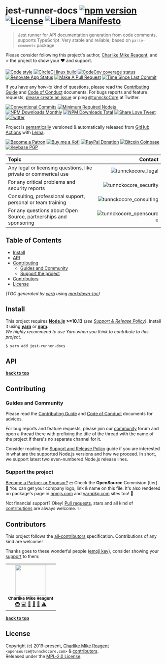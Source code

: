 # jest-runner-docs [![npm version][npmv-img]][npmv-url] [![License][license-img]][license-url] [![Libera Manifesto][libera-manifesto-img]][libera-manifesto-url]

> Jest runner for API documentation generation from code comments, supports
> TypeScript. Very stable and reliable, based on `parse-comments` package

Please consider following this project's author,
[Charlike Mike Reagent](https://github.com/tunnckoCore), and :star: the project
to show your :heart: and support.

<div id="readme"></div>

[![Code style][codestyle-img]][codestyle-url]
[![CircleCI linux build][linuxbuild-img]][linuxbuild-url]
[![CodeCov coverage status][codecoverage-img]][codecoverage-url]
[![Renovate App Status][renovateapp-img]][renovateapp-url]
[![Make A Pull Request][prs-welcome-img]][prs-welcome-url]
[![Time Since Last Commit][last-commit-img]][last-commit-url]

<!-- [![Semantically Released][standard-release-img]][standard-release-url] -->

If you have any _how-to_ kind of questions, please read the [Contributing
Guide][contributing-url] and [Code of Conduct][code_of_conduct-url] documents.
For bugs reports and feature requests, [please create an issue][open-issue-url]
or ping [@tunnckoCore](https://twitter.com/tunnckoCore) at Twitter.

[![Conventional Commits][ccommits-img]][ccommits-url]
[![Minimum Required Nodejs][nodejs-img]][npmv-url]
[![NPM Downloads Monthly][downloads-monthly-img]][npmv-url]
[![NPM Downloads Total][downloads-total-img]][npmv-url]
[![Share Love Tweet][twitter-share-img]][twitter-share-url]
[![Twitter][twitter-img]][twitter-url]

Project is [semantically](https://semver.org) versioned & automatically released
from [GitHub Actions](https://github.com/features/actions) with
[Lerna](https://github.com/lerna/lerna).

[![Become a Patron][patreon-img]][patreon-url]
[![Buy me a Kofi][kofi-img]][kofi-url]
[![PayPal Donation][paypal-img]][paypal-url]
[![Bitcoin Coinbase][bitcoin-img]][bitcoin-url]
[![Keybase PGP][keybase-img]][keybase-url]

| Topic                                                            |                                           Contact |
| :--------------------------------------------------------------- | ------------------------------------------------: |
| Any legal or licensing questions, like private or commerical use |           ![tunnckocore_legal][tunnckocore_legal] |
| For any critical problems and security reports                   |     ![tunnckocore_security][tunnckocore_security] |
| Consulting, professional support, personal or team training      | ![tunnckocore_consulting][tunnckocore_consulting] |
| For any questions about Open Source, partnerships and sponsoring | ![tunnckocore_opensource][tunnckocore_opensource] |

<!-- Logo when needed:

<p align="center">
  <a href="https://github.com/tunnckoCore/opensource">
    <img src="./media/logo.png" width="85%">
  </a>
</p>

-->

## Table of Contents

- [Install](#install)
- [API](#api)
- [Contributing](#contributing)
  - [Guides and Community](#guides-and-community)
  - [Support the project](#support-the-project)
- [Contributors](#contributors)
- [License](#license)

_(TOC generated by [verb](https://github.com/verbose/verb) using
[markdown-toc](https://github.com/jonschlinkert/markdown-toc))_

## Install

This project requires [**Node.js**](https://nodejs.org) **>=10.13** _(see
[Support & Release Policy](https://github.com/tunnckoCoreLabs/support-release-policy))_.
Install it using [**yarn**](https://yarnpkg.com) or
[**npm**](https://npmjs.com).<br> _We highly recommend to use Yarn when you
think to contribute to this project._

```bash
$ yarn add jest-runner-docs
```

## API

<!-- docks-start -->

<!-- docks-end -->

**[back to top](#readme)**

## Contributing

### Guides and Community

Please read the [Contributing Guide][contributing-url] and [Code of
Conduct][code_of_conduct-url] documents for advices.

For bug reports and feature requests, please join our [community][community-url]
forum and open a thread there with prefixing the title of the thread with the
name of the project if there's no separate channel for it.

Consider reading the
[Support and Release Policy](https://github.com/tunnckoCoreLabs/support-release-policy)
guide if you are interested in what are the supported Node.js versions and how
we proceed. In short, we support latest two even-numbered Node.js release lines.

### Support the project

[Become a Partner or Sponsor?][kofi-url] :dollar: Check the **OpenSource**
Commision (tier). :tada: You can get your company logo, link & name on this
file. It's also rendered on package's page in [npmjs.com][npmv-url] and
[yarnpkg.com](https://yarnpkg.com/en/package/jest-runner-docs) sites too!
:rocket:

Not financial support? Okey!
[Pull requests](https://github.com/tunnckoCoreLabs/contributing#opening-a-pull-request),
stars and all kind of
[contributions](https://opensource.guide/how-to-contribute/#what-it-means-to-contribute)
are always welcome. :sparkles:

## Contributors

This project follows the
[all-contributors](https://github.com/all-contributors/all-contributors)
specification. Contributions of any kind are welcome!

Thanks goes to these wonderful people
([emoji key](https://allcontributors.org/docs/en/emoji-key)), consider showing
your [support](#support-the-project) to them:

<!-- ALL-CONTRIBUTORS-LIST:START -->
<!-- prettier-ignore-start -->
<!-- markdownlint-disable -->
<table>
  <tr>
    <td align="center"><a href="https://tunnckoCore.com"><img src="https://avatars3.githubusercontent.com/u/5038030?v=4" width="100px;" alt=""/><br /><sub><b>Charlike Mike Reagent</b></sub></a><br /><a href="#infra-tunnckoCore" title="Infrastructure (Hosting, Build-Tools, etc)">🚇</a> <a href="https://github.com/node-formidable/node-formidable/commits?author=tunnckoCore" title="Code">💻</a> <a href="https://github.com/node-formidable/node-formidable/commits?author=tunnckoCore" title="Documentation">📖</a> <a href="#ideas-tunnckoCore" title="Ideas, Planning, & Feedback">🤔</a> <a href="#maintenance-tunnckoCore" title="Maintenance">🚧</a> <a href="https://github.com/node-formidable/node-formidable/commits?author=tunnckoCore" title="Tests">⚠️</a></td>
  </tr>
</table>

<!-- markdownlint-enable -->
<!-- prettier-ignore-end -->

<!-- ALL-CONTRIBUTORS-LIST:END -->

**[back to top](#readme)**

## License

Copyright (c) 2019-present, [Charlike Mike Reagent](https://tunnckocore.com)
`<opensource@tunnckocore.com>` & [contributors](#wonderful-contributors).<br>
Released under the [MPL-2.0 License][license-url].

<!-- badges -->

<!-- prettier-ignore-start -->

[contributing-url]: https://github.com/tunnckoCore/opensource/blob/master/CONTRIBUTING.md
[code_of_conduct-url]: https://github.com/tunnckoCore/opensource/blob/master/CODE_OF_CONDUCT.md

<!-- Heading badges -->

[npmv-url]: https://www.npmjs.com/package/jest-runner-docs
[npmv-img]: https://badgen.net/npm/v/jest-runner-docs?icon=npm&cache=300

[license-url]: https://github.com/tunnckoCore/opensource/blob/master/packages/jest-runner-docs/LICENSE
[license-img]: https://badgen.net/npm/license/jest-runner-docs?cache=300

[libera-manifesto-url]: https://liberamanifesto.com
[libera-manifesto-img]: https://badgen.net/badge/libera/manifesto/grey

<!-- Front line badges -->

[codecoverage-img]: https://badgen.net/badge/coverage/6.11%25/red?icon=codecov&cache=300 

[codecoverage-url]: https://codecov.io/gh/tunnckoCore/opensource

[codestyle-url]: https://github.com/airbnb/javascript
[codestyle-img]: https://badgen.net/badge/code%20style/airbnb/ff5a5f?icon=airbnb&cache=300

[linuxbuild-url]: https://github.com/tunnckocore/opensource/actions
[linuxbuild-img]: https://badgen.net/github/checks/tunnckoCore/opensource/master?cache=300&label=build&icon=github

[ccommits-url]: https://conventionalcommits.org/
[ccommits-img]: https://badgen.net/badge/conventional%20commits/v1.0.0/green?cache=300

[standard-release-url]: https://github.com/standard-release/standard-release
[standard-release-img]: https://badgen.net/badge/semantically/released/05c5ff?cache=300

[community-img]: https://badgen.net/badge/join/community/7b16ff?cache=300
[community-url]: https://github.com/tunnckocorehq/community

[last-commit-img]: https://badgen.net/github/last-commit/tunnckoCore/opensource/master?cache=300
[last-commit-url]: https://github.com/tunnckoCore/opensource/commits/master

[nodejs-img]: https://badgen.net/badge/node/>=10.13/green?cache=300

[downloads-weekly-img]: https://badgen.net/npm/dw/jest-runner-docs?icon=npm&cache=300
[downloads-monthly-img]: https://badgen.net/npm/dm/jest-runner-docs?icon=npm&cache=300
[downloads-total-img]: https://badgen.net/npm/dt/jest-runner-docs?icon=npm&cache=300

[renovateapp-url]: https://renovatebot.com
[renovateapp-img]: https://badgen.net/badge/renovate/enabled/green?cache=300

[prs-welcome-img]: https://badgen.net/badge/PRs/welcome/green?cache=300
[prs-welcome-url]: http://makeapullrequest.com

<!-- TODO: update icon -->

[paypal-url]: https://www.paypal.com/cgi-bin/webscr?cmd=_s-xclick&hosted_button_id=HYJJEZNSGAPGC&source=url
[paypal-img]: https://badgen.net/badge/PayPal/donate/003087?cache=300&icon=https://simpleicons.now.sh/paypal/fff

<!-- TODO: update icon -->

[kofi-url]: https://ko-fi.com/tunnckoCore
[kofi-img]: https://badgen.net/badge/Buy%20me/a%20coffee/29abe0c2?cache=300&icon=https://rawcdn.githack.com/tunnckoCore/badgen-icons/f8264c6414e0bec449dd86f2241d50a9b89a1203/icons/kofi.svg

<!-- TODO: update icon -->

[bitcoin-url]: https://www.blockchain.com/btc/payment_request?address=3QNHKun1K1SUui1b4Z3KEGPPsWC1TgtnqA&message=Open+Source+Software&amount_local=10&currency=USD
[bitcoin-img]: https://badgen.net/badge/Bitcoin%20tip/3QNHKun...b4Z3KEGPPsWC1TgtnqA/yellow?cache=300&icon=https://simpleicons.now.sh/bitcoin/fff
[keybase-url]: https://keybase.io/tunnckoCore
[keybase-img]: https://badgen.net/keybase/pgp/tunnckoCore?cache=300
[twitter-url]: https://twitter.com/tunnckoCore
[twitter-img]: https://badgen.net/twitter/follow/tunnckoCore?icon=twitter&color=1da1f2&cache=300
[patreon-url]: https://www.patreon.com/bePatron?u=5579781
[patreon-img]: https://badgen.net/badge/Become/a%20patron/F96854?icon=patreon

<!-- [patreon-img]: https://badgen.net/badge/Patreon/tunnckoCore/F96854?icon=patreon -->

[patreon-sponsor-img]: https://badgen.net/badge/become/a%20sponsor/F96854?icon=patreon
[twitter-share-url]: https://twitter.com/intent/tweet?text=https://ghub.now.sh/jest-runner-docs&via=tunnckoCore
[twitter-share-img]: https://badgen.net/badge/twitter/share/1da1f2?icon=twitter
[open-issue-url]: https://github.com/tunnckoCore/opensource/issues/new
[tunnckocore_legal]: https://badgen.net/https/liam-badge-daknys6gadky.runkit.sh/com/legal/tunnckocore?label&color=A56016&icon=https://svgshare.com/i/Dt6.svg
[tunnckocore_consulting]: https://badgen.net/https/liam-badge-daknys6gadky.runkit.sh/com/consulting/tunnckocore?label&color=07ba96&icon=https://svgshare.com/i/Dt6.svg
[tunnckocore_security]: https://badgen.net/https/liam-badge-daknys6gadky.runkit.sh/com/security/tunnckocore?label&color=ed1848&icon=https://svgshare.com/i/Dt6.svg
[tunnckocore_opensource]: https://badgen.net/https/liam-badge-daknys6gadky.runkit.sh/com/opensource/tunnckocore?label&color=ff7a2f&icon=https://svgshare.com/i/Dt6.svg
[tunnckocore_newsletter]: https://badgen.net/https/liam-badge-daknys6gadky.runkit.sh/com/newsletter/tunnckocore?label&color=5199FF&icon=https://svgshare.com/i/Dt6.svg

<!-- prettier-ignore-end -->
